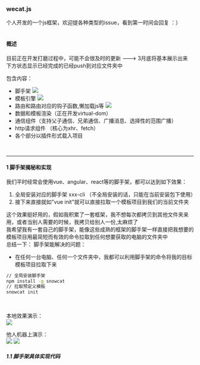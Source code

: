 ###  wecat.js
个人开发的一个js框架，欢迎提各种类型的issue，看到第一时间会回复   ：）  
<br>
#### 概述

目前正在开发打磨过程中，可能不会很及时的更新 ---> 3月底将基本展示出来
<br>
下方状态显示已经完成的已经push到对应文件夹中

包含内容：
- 脚手架 ![](https://img.shields.io/badge/%E8%84%9A%E6%89%8B%E6%9E%B6%7Cnpm%7Ccommander%7Cgit-0.0.1-blue.svg)
- 模板引擎  ![](https://img.shields.io/badge/%E6%A8%A1%E6%9D%BF%E5%BC%95%E6%93%8E%7Ctemplate%7Creg%7Cnew%20Function-0.0.1-blue.svg)
- 路由和路由对应的钩子函数,懒加载js等 ![](https://img.shields.io/badge/router%7Clazy%20load%7Chook%20function-1.0.0-brightgreen.svg)
- 数据和模板渲染（正在开发virtual-dom）
- 通信组件（支持父子通信、兄弟通信、广播消息、选择性的范围广播）
- http请求组件 （核心为xhr、fetch）
- 各个部分以插件形式载入项目 

<br>

---
#### 1 脚手架揭秘和实现
我们平时经常会使用vue、angular、react等的脚手架，都可以达到如下效果：
1. 全局安装对应的脚手架  xxx-cli  （不全局安装的话，只能在当前安装包下使用）
2. 接下来直接就如"vue init"就可以直接拉取一个模板项目到我们的当前文件夹

这个效果挺好用的，假如我积累了一套框架，我不想每次都拷贝到其他文件夹来用，或者当别人需要的时候，我拷贝给别人一份,太麻烦了
<br>
我希望我有一套自己的脚手架，能像这些成熟的框架的脚手架一样直接把我想要的模板项目用最简短而有效的命令拉取到任何想要获取的电脑的文件夹中
<br>
总结一下：
脚手架能解决的问题：
- 在任何一台电脑、任何一个文件夹中，我都可以利用脚手架的命令将我的目标模板项目拉取下来
```bash
// 全局安装脚手架
npm install -g snowcat
// 拉取预定义模板
snowcat init
```
<br>

本地效果演示：
<br>
![](http://7xl4c6.com1.z0.glb.clouddn.com/FjpPFQiEG8LPV5H84LvPmX1YQ4uW)

他人机器上演示：
<br>
![](http://7xl4c6.com1.z0.glb.clouddn.com/FuN7_ko3l211kWoorHjVYR_z0pQe)
![](http://7xl4c6.com1.z0.glb.clouddn.com/FnfbDsCKUt8RfvNG3lQKh6d8uRzw)

##### 1.1 脚手架具体实现代码

















